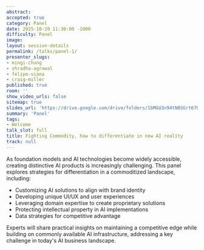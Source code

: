 ```yaml
---
abstract:
accepted: true
category: Panel
date: 2025-10-20 11:30:00 -1000
difficulty: Panel
image:
layout: session-details
permalink: /talks/panel-1/
presenter_slugs:
- mingi-chung
- shradha-agrawal
- felipe-viana
- craig-miller
published: true
room: ''
show_video_urls: false
sitemap: true
slides_url: 'https://drive.google.com/drive/folders/1bMGU3n94tN8SGrt67OWyo3VUJBom7h0Z?usp=sharing'
summary: 'Panel'
tags:
- Welcome
talk_slot: full
title: Fighting Commodity, how to differentiate in new AI reality
track: null
---
```


As foundation models and AI technologies become widely accessible, creating distinctive AI products is increasingly challenging. This panel explores strategies for differentiation in a commoditized landscape, including:

<ul>
    <li>Customizing AI solutions to align with brand identity</li>
    <li>Developing unique UI/UX and user experiences</li>
    <li>Leveraging domain expertise to create proprietary solutions</li>
    <li>Protecting intellectual property in AI implementations</li>
    <li>Data strategies for competitive advantage</li>
</ul>

Experts will share practical insights on maintaining a competitive edge while building on commonly available AI infrastructure, addressing a key challenge in today's AI business landscape.
